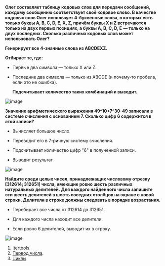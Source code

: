 **Олег составляет таблицу кодовых слов для передачи сообщений, каждому сообщению соответствует своё кодовое слово. В качестве кодовых слов Олег использует 4-буквенные слова, в которых есть только буквы A, B, C, D, E, X, Z, причём буквы X и Z встречаются только на двух первых позициях, а буквы A, B, C, D, E  — только на двух последних. Сколько различных кодовых слов может использовать Олег?**


  **Генерирует все 4-значные слова из ABCDEXZ.**

  **Отбирает те, где:**
* Первые два символа — только X или Z.
* Последние два символа — только из ABCDE (и почему-то пробела, если это не ошибка).

  **Подсчитывает количество таких комбинаций и выводит.**


![image](https://github.com/user-attachments/assets/f899795d-b82a-457c-ba5b-cc095a6f2c9f)





  **Значение арифметического выражения 49^10+7^30-49  записали в системе счисления с основанием 7. Сколько цифр 6 содержится в этой записи?**

  * Вычисляет большое число.
  
  * Переводит его в 7-ричную систему счисления.
  
  * Подсчитывает количество цифр "6" в полученной записи.

  * Выводит результат.

  ![image](https://github.com/user-attachments/assets/abb8dc97-b0b6-4fab-b9cf-3f836a1a9ef5)




**Найдите среди целых чисел, принадлежащих числовому отрезку [312614; 312651] числа, имеющие ровно шесть различных натуральных делителей. Для каждого найденного числа запишите эти шесть делителей в шесть соседних столбцов на экране с новой строки. Делители в строке должны следовать в порядке возрастания.**

* Перебирает все числа от 312614 до 312651.

* Для каждого числа находит все делители.

* Если ровно 6 делителей, выводит их в строку.



![image](https://github.com/user-attachments/assets/02f4b0c4-16e5-4cda-9576-10d20acfe073)


1. [Itertools](https://docs.python.org/3/library/itertools.html#itertools.product).
2. [Первод числа](https://ru.stackoverflow.com/questions/1297746/%D0%9F%D0%B5%D1%80%D0%B5%D0%B2%D0%BE%D0%B4-%D1%81%D0%B8%D1%81%D1%82%D0%B5%D0%BC-%D1%81%D1%87%D0%B8%D1%81%D0%BB%D0%B5%D0%BD%D0%B8%D1%8F).
3. [Циклы](https://metanit.com/python/tutorial/2.7.php).
